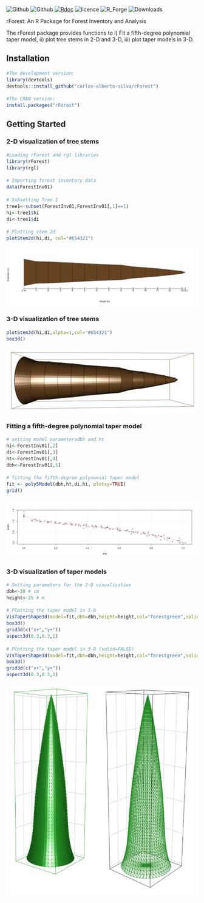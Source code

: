 ![Github](https://img.shields.io/badge/CRAN-0.0.1-green.svg)
![Github](https://img.shields.io/badge/Github-0.0.1-green.svg)
[![Rdoc](http://www.rdocumentation.org/badges/version/rForest)](http://www.rdocumentation.org/packages/rForest)
![licence](https://img.shields.io/badge/Licence-GPL--3-blue.svg) 
![R_Forge](https://img.shields.io/badge/R_Forge-0.0.1-green.svg) 
![Downloads](https://cranlogs.r-pkg.org/badges/grand-total/rForest)

rForest: An R Package for Forest Inventory and Analysis 

The rForest package provides functions to i) Fit a fifth-degree polynomial taper model, ii) plot tree stems in 2-D and 3-D, iii) plot taper models in 3-D.

## Installation
```r
#The development version:
library(devtools)
devtools::install_github("carlos-alberto-silva/rForest")

#The CRAN version:
install.packages("rForest")
```    

## Getting Started

### 2-D visualization of tree stems
```r
#Loading rForest and rgl libraries
library(rForest)
library(rgl)

# Importing forest inventory data
data(ForestInv01) 

# Subsetting Tree 1
tree1<-subset(ForestInv01,ForestInv01[,1]==1)
hi<-tree1$hi
di<-tree1$di

# Plotting stem 2d
plotStem2d(hi,di, col="#654321")
```
![](https://github.com/carlos-alberto-silva/rForest/blob/master/readme/Fig_1.png)


### 3-D visualization of tree stems
```r
plotStem3d(hi,di,alpha=1,col="#654321")
box3d()
```
![](https://github.com/carlos-alberto-silva/rForest/blob/master/readme/Fig_2.png)

### Fitting a fifth-degree polynomial taper model
```r
# setting model parametersdbh and ht
hi<-ForestInv01[,2]
di<-ForestInv01[,3]
ht<-ForestInv01[,4]
dbh<-ForestInv01[,5]

# fitting the fifth-degree polynomial taper model
fit <- poly5Model(dbh,ht,di,hi, plotxy=TRUE)
grid()
```
![](https://github.com/carlos-alberto-silva/rForest/blob/master/readme/Fig_3.png)

### 3-D visualization of taper models
```r
# Setting parameters for the 3-D visualization
dbh<-30 # cm
height<-25 # m

# Plotting the taper model in 3-D
VisTaperShape3d(model=fit,dbh=dbh,height=height,col="forestgreen",solid=TRUE)
box3d()
grid3d(c("x+","y+"))
aspect3d(0.3,0.3,1)

# Plotting the taper model in 3-D (solid=FALSE)
VisTaperShape3d(model=fit,dbh=dbh,height=height,col="forestgreen",solid=FALSE)
box3d()
grid3d(c("x+","y+"))
aspect3d(0.3,0.3,1)
```
![](https://github.com/carlos-alberto-silva/rForest/blob/master/readme/Fig_4.png)
